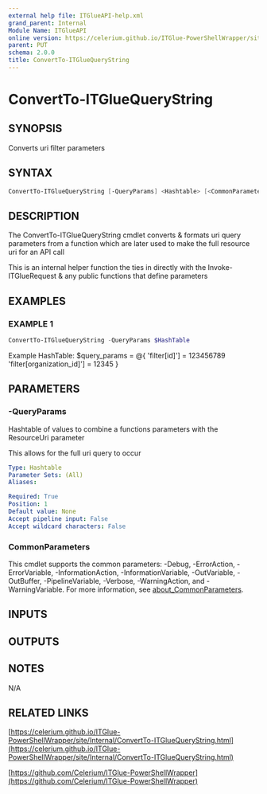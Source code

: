 ```yaml
---
external help file: ITGlueAPI-help.xml
grand_parent: Internal
Module Name: ITGlueAPI
online version: https://celerium.github.io/ITGlue-PowerShellWrapper/site/Internal/ConvertTo-ITGlueQueryString.html
parent: PUT
schema: 2.0.0
title: ConvertTo-ITGlueQueryString
---
```


# ConvertTo-ITGlueQueryString

## SYNOPSIS
Converts uri filter parameters

## SYNTAX

```powershell
ConvertTo-ITGlueQueryString [-QueryParams] <Hashtable> [<CommonParameters>]
```

## DESCRIPTION
The ConvertTo-ITGlueQueryString cmdlet converts & formats uri query parameters
from a function which are later used to make the full resource uri for
an API call

This is an internal helper function the ties in directly with the
Invoke-ITGlueRequest & any public functions that define parameters

## EXAMPLES

### EXAMPLE 1
```powershell
ConvertTo-ITGlueQueryString -QueryParams $HashTable
```

Example HashTable:
    $query_params = @{
        'filter\[id\]'\]               = 123456789
        'filter\[organization_id\]'\]  = 12345
    }

## PARAMETERS

### -QueryParams
Hashtable of values to combine a functions parameters with
the ResourceUri parameter

This allows for the full uri query to occur

```yaml
Type: Hashtable
Parameter Sets: (All)
Aliases:

Required: True
Position: 1
Default value: None
Accept pipeline input: False
Accept wildcard characters: False
```

### CommonParameters
This cmdlet supports the common parameters: -Debug, -ErrorAction, -ErrorVariable, -InformationAction, -InformationVariable, -OutVariable, -OutBuffer, -PipelineVariable, -Verbose, -WarningAction, and -WarningVariable. For more information, see [about_CommonParameters](http://go.microsoft.com/fwlink/?LinkID=113216).

## INPUTS

## OUTPUTS

## NOTES
N/A

## RELATED LINKS

[https://celerium.github.io/ITGlue-PowerShellWrapper/site/Internal/ConvertTo-ITGlueQueryString.html](https://celerium.github.io/ITGlue-PowerShellWrapper/site/Internal/ConvertTo-ITGlueQueryString.html)

[https://github.com/Celerium/ITGlue-PowerShellWrapper](https://github.com/Celerium/ITGlue-PowerShellWrapper)

